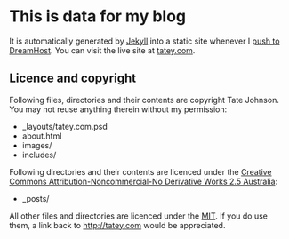 # This is data for my blog

It is automatically generated by [Jekyll](http://github.com/mojombo/jekyll) into a static site whenever I [push to DreamHost](http://tatey.com/2009/04/29/jekyll-meets-dreamhost-automated-deployment-for-jekyll-with-git.html). You can visit the live site at [tatey.com](http://tatey.com).

## Licence and copyright

Following files, directories and their contents are copyright Tate Johnson. You may not reuse anything therein without my permission:

* _layouts/tatey.com.psd
* about.html
* images/
* includes/

Following directories and their contents are licenced under the [Creative Commons Attribution-Noncommercial-No Derivative Works 2.5 Australia](http://creativecommons.org/licenses/by-nc-nd/2.5/au/):

* _posts/

All other files and directories are licenced under the [MIT](http://www.opensource.org/licenses/mit-license.php). If you do use them, a link back to http://tatey.com would be appreciated.
